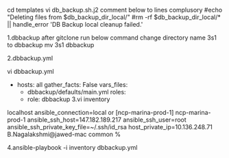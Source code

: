 cd templates
vi db_backup.sh.j2
comment below to lines complusory
#echo "Deleting files from $db_backup_dir_local/"
#rm -rf $db_backup_dir_local/* || handle_error 'DB Backup local cleanup failed.'



1.dbbackup
after gitclone run below command
change directory name 3s1 to dbbackup
mv 3s1 dbbackup

2.dbbackup.yml

vi dbbackup.yml
- hosts: all
  gather_facts: False
  vars_files:
    - dbbackup/defaults/main.yml
  roles:
    - role: dbbackup
3.vi inventory

localhost  ansible_connection=local
or 
 [ncp-marina-prod-1]
ncp-marina-prod-1 ansible_ssh_host=147.182.189.217 ansible_ssh_user=root ansible_ssh_private_key_file=~/.ssh/id_rsa host_private_ip=10.136.248.71
B.Nagalakshmi@jawed-mac common % 

4.ansible-playbook -i inventory dbbackup.yml







